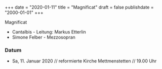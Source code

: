 ﻿+++
date = "2020-01-11"
title = "Magnificat"
draft = false
publishdate = "2000-01-01"
+++

Magnificat

* Cantalbis - Leitung: Markus Etterlin
* Simone Felber - Mezzosopran


### Datum

* Sa, 11. Januar 2020 // reformierte Kirche Mettmenstetten // 19.00 Uhr
